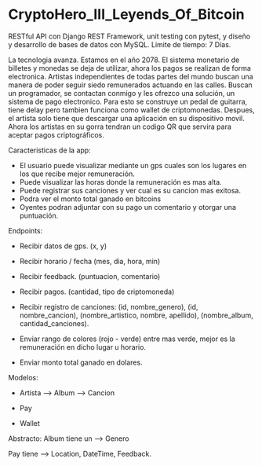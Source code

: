 # CryptoHero_III_Leyends_Of_Bitcoin
RESTful API con Django REST Framework, unit testing con pytest, y diseño y desarrollo de bases de datos con MySQL. Limite de tiempo: 7 Días.

La tecnologia avanza. Estamos en el año 2078.
El sistema monetario de billetes y monedas se deja de utilizar, ahora los pagos se realizan de forma electronica.
Artistas independientes de todas partes del mundo buscan una manera de poder seguir siedo remunerados actuando en las calles.
Buscan un programador, se contactan conmigo y les ofrezco una solución, un sistema de pago electronico.
Para esto se construye un pedal de guitarra, tiene delay pero tambien funciona como wallet de criptomonedas.
Despues, el artista solo tiene que descargar una aplicación en su dispositivo movil.
Ahora los artistas en su gorra tendran un codigo QR que servira para aceptar pagos criptográficos.

Caracteristicas de la app:
* El usuario puede visualizar mediante un gps cuales son los lugares en los que recibe mejor remuneración.
* Puede visualizar las horas donde la remuneración es mas alta.
* Puede registrar sus canciones y ver cual es su cancion mas exitosa.
* Podra ver el monto total ganado en bitcoins
* Oyentes podran adjuntar con su pago un comentario y otorgar una puntuación.

Endpoints:
* Recibir datos de gps. (x, y)
* Recibir horario / fecha (mes, dia, hora, min)
* Recibir feedback. (puntuacion, comentario)
* Recibir pagos. (cantidad, tipo de criptomoneda)
* Recibir registro de canciones: (id, nombre_genero), (id, nombre_cancion), (nombre_artistico, nombre, apellido), (nombre_album, cantidad_canciones).

* Enviar rango de colores (rojo - verde) entre mas verde, mejor es la remuneración en dicho lugar u horario.
* Enviar monto total ganado en dolares.

Modelos:
* Artista --> Album --> Cancion

* Pay
* Wallet

Abstracto:
Album tiene un --> Genero

Pay tiene --> Location, DateTime, Feedback.
